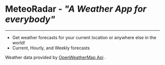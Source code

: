 # MeteoRadar - *"A Weather App for everybody"*
-------------
- Get weather forecasts for your current location or anywhere else in the world!
- Current, Hourly, and Weekly forecasts

Weather data provided by [OpenWeatherMap Api][1] .

[1]: https://openweathermap.org/